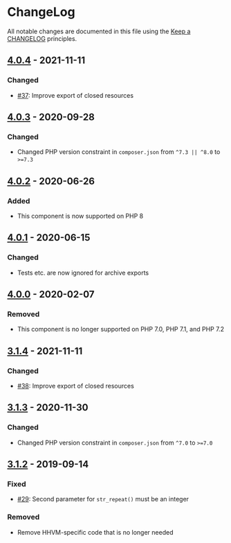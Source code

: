 # ChangeLog

All notable changes are documented in this file using the [Keep a CHANGELOG](https://keepachangelog.com/) principles.

## [4.0.4] - 2021-11-11

### Changed

* [#37](https://github.com/sebastianbergmann/exporter/pull/37): Improve export of closed resources

## [4.0.3] - 2020-09-28

### Changed

* Changed PHP version constraint in `composer.json` from `^7.3 || ^8.0` to `>=7.3`

## [4.0.2] - 2020-06-26

### Added

* This component is now supported on PHP 8

## [4.0.1] - 2020-06-15

### Changed

* Tests etc. are now ignored for archive exports

## [4.0.0] - 2020-02-07

### Removed

* This component is no longer supported on PHP 7.0, PHP 7.1, and PHP 7.2

## [3.1.4] - 2021-11-11

### Changed

* [#38](https://github.com/sebastianbergmann/exporter/pull/38): Improve export of closed resources

## [3.1.3] - 2020-11-30

### Changed

* Changed PHP version constraint in `composer.json` from `^7.0` to `>=7.0`

## [3.1.2] - 2019-09-14

### Fixed

* [#29](https://github.com/sebastianbergmann/exporter/pull/29): Second parameter for `str_repeat()` must be an integer

### Removed

* Remove HHVM-specific code that is no longer needed

[4.0.4]: https://github.com/sebastianbergmann/exporter/compare/4.0.3...4.0.4

[4.0.3]: https://github.com/sebastianbergmann/exporter/compare/4.0.2...4.0.3

[4.0.2]: https://github.com/sebastianbergmann/exporter/compare/4.0.1...4.0.2

[4.0.1]: https://github.com/sebastianbergmann/exporter/compare/4.0.0...4.0.1

[4.0.0]: https://github.com/sebastianbergmann/exporter/compare/3.1.2...4.0.0

[3.1.4]: https://github.com/sebastianbergmann/exporter/compare/3.1.3...3.1.4

[3.1.3]: https://github.com/sebastianbergmann/exporter/compare/3.1.2...3.1.3

[3.1.2]: https://github.com/sebastianbergmann/exporter/compare/3.1.1...3.1.2
